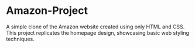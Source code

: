 # Amazon-Project
A simple clone of the Amazon website created using only HTML and CSS. This project replicates the homepage design, showcasing basic web styling techniques.
